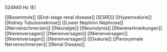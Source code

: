 524940 Hz (E)

[[Blasenmole]]
[[End-stage renal disease]]
[[ESRD]]
[[Hyperoxalurie]]
[[Kidney Tubulusnekrose]]
[[Lower Nephron Nephrose]]
[[Nervenschmerzen]]
[[Neuralgie]]
[[Neurodynia]]
[[Nierenerkrankungen]]
[[Nierenversagen]]
[[Nierenversagen]]
[[Nierenversagen]]
[[Nierenversagen]]
[[Nierenversagen]]
[[Oxalurie]]
[[Paroxysmale Nervenschmerzen]]
[[Renal Disease]]